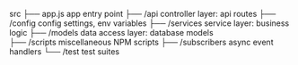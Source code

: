 src
      ├── app.js			app entry point
      ├── /api			    controller layer: api routes
      ├── /config			config settings, env variables
      ├── /services		    service layer: business logic
      ├── /models			data access layer: database models	
      ├── /scripts		    miscellaneous NPM scripts
      ├── /subscribers		async event handlers
      └── /test             test suites